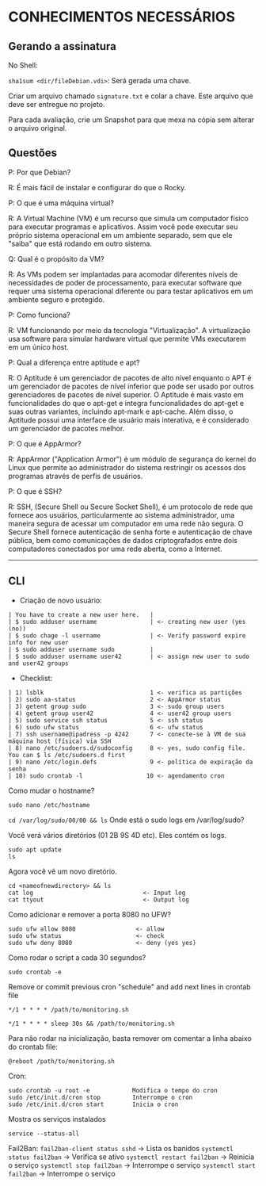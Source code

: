 # CONHECIMENTOS NECESSÁRIOS

## Gerando a assinatura

No Shell:

`sha1sum <dir/fileDebian.vdi>`: Será gerada uma chave.

Criar um arquivo chamado `signature.txt` e colar a chave. Este arquivo que deve ser entregue no projeto.

Para cada avaliação, crie um Snapshot para que mexa na cópia sem alterar o arquivo original.


## Questões

P: Por que Debian?

R: É mais fácil de instalar e configurar do que o Rocky.



P: O que é uma máquina virtual?

R: A Virtual Machine (VM) é um recurso que simula um computador físico para executar programas e aplicativos. Assim você pode executar seu próprio sistema operacional em um  ambiente separado, sem que ele "saiba" que está rodando em outro sistema.



Q: Qual é o propósito da VM?

R: As VMs podem ser implantadas para acomodar diferentes níveis de necessidades de poder de processamento, para executar software que requer uma sistema operacional diferente ou para testar aplicativos em um ambiente seguro e protegido.



P: Como funciona?

R: VM funcionando por meio da tecnologia "Virtualização". A virtualização usa software para simular hardware virtual que permite VMs executarem em um único host.



P: Qual a diferença entre aptitude e apt?

R: O Aptitude é um gerenciador de pacotes de alto nível enquanto o APT é um gerenciador de pacotes de nível inferior que pode ser usado por outros gerenciadores de pacotes de nível superior. O Aptitude é mais vasto em funcionalidades do que o apt-get e integra funcionalidades do apt-get e suas outras variantes, incluindo apt-mark e apt-cache. Além disso, o Aptitude possui uma interface de usuário mais interativa, e é considerado um gerenciador de pacotes melhor.



P: O que é AppArmor?

R: AppArmor ("Application Armor") é um módulo de segurança do kernel do Linux que permite ao administrador do sistema restringir os acessos dos programas através de perfis de usuários.



P: O que é SSH?

R: SSH, (Secure Shell ou Secure Socket Shell), é um protocolo de rede que fornece aos usuários, particularmente ao sistema administrador, uma maneira segura de acessar um computador em uma rede não segura. O Secure Shell fornece autenticação de senha forte e autenticação de chave pública, bem como comunicações de dados criptografados entre dois computadores conectados por uma rede aberta, como a Internet.



---

## CLI

- Criação de novo usuário:

```
| You have to create a new user here.   |
| $ sudo adduser username               | <- creating new user (yes (no))
| $ sudo chage -l username              | <- Verify password expire info for new user
| $ sudo adduser username sudo          |
| $ sudo adduser username user42        | <- assign new user to sudo and user42 groups
```

- Checklist:

```
| 1) lsblk                              1 <- verifica as partições
| 2) sudo aa-status                     2 <- AppArmor status
| 3) getent group sudo                  3 <- sudo group users
| 4) getent group user42                4 <- user42 group users
| 5) sudo service ssh status            5 <- ssh status
| 6) sudo ufw status                    6 <- ufw status
| 7) ssh username@ipadress -p 4242      7 <- conecte-se à VM de sua máquina host (física) via SSH
| 8) nano /etc/sudoers.d/sudoconfig     8 <- yes, sudo config file. You can $ ls /etc/sudoers.d first
| 9) nano /etc/login.defs               9 <- política de expiração da senha
| 10) sudo crontab -l                  10 <- agendamento cron
```

Como mudar o hostname?

`sudo nano /etc/hostname`



`cd /var/log/sudo/00/00 && ls`       Onde está o sudo logs em /var/log/sudo?

Você verá vários diretórios (01 2B 9S 4D etc). Eles contém os logs.

```
sudo apt update
ls
```

Agora você vê um novo diretório.

```
cd <nameofnewdirectory> && ls
cat log                               <- Input log                             
cat ttyout                            <- Output log
```

Como adicionar e remover a porta 8080 no UFW?

```
sudo ufw allow 8080                 <- allow
sudo ufw status                     <- check
sudo ufw deny 8080                  <- deny (yes yes)
```

Como rodar o script a cada 30 segundos?
                                         
`sudo crontab -e`
                                         
Remove or commit previous cron "schedule" and add next lines in crontab file

`*/1 * * * * /path/to/monitoring.sh`
                                        
`*/1 * * * * sleep 30s && /path/to/monitoring.sh`

Para não rodar na inicialização, basta remover om comentar a linha abaixo do crontab file:

`@reboot /path/to/monitoring.sh`

Cron:

```
sudo crontab -u root -e            Modifica o tempo do cron
sudo /etc/init.d/cron stop         Interrompe o cron
sudo /etc/init.d/cron start        Inicia o cron
```

Mostra os serviços instalados

`service --status-all`

Fail2Ban:
`fail2ban-client status sshd`   -> Lista os banidos
`systemctl status fail2ban`     -> Verifica se ativo
`systemctl restart fail2ban`    -> Reinicia o serviço
`systemctl stop fail2ban`       -> Interrompe o serviço
`systemctl start fail2ban`      -> Interrompe o serviço
